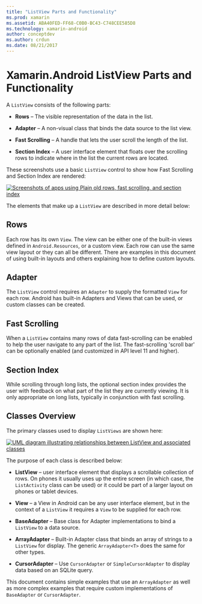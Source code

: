 ```yaml
---
title: "ListView Parts and Functionality"
ms.prod: xamarin
ms.assetid: ABA40FED-FF68-C0B0-BC43-C748CEE585D8
ms.technology: xamarin-android
author: conceptdev
ms.author: crdun
ms.date: 08/21/2017
---
```


# Xamarin.Android ListView Parts and Functionality

A `ListView` consists of the following parts:

- **Rows** &ndash; The visible representation of the data in the list.

- **Adapter** &ndash; A non-visual class that binds the data source to
  the list view.

- **Fast Scrolling** &ndash; A handle that lets the user scroll the
  length of the list.

- **Section Index** &ndash; A user interface element that floats over
  the scrolling rows to indicate where in the list the current rows are
  located.

These screenshots use a basic `ListView` control to
show how Fast Scrolling and Section Index are rendered:

[![Screenshots of apps using Plain old rows, fast scrolling, and section index](parts-and-functionality-images/listviewparts.png)](parts-and-functionality-images/listviewparts.png#lightbox)

The elements that make up a `ListView` are described in
more detail below:


## Rows

Each row has its own `View`. The view can be either one of the built-in
views defined in `Android.Resources`, or a custom view. Each row can
use the same view layout or they can all be different. There are
examples in this document of using built-in layouts and others
explaining how to define custom layouts.


## Adapter

The `ListView` control requires an `Adapter` to supply the formatted
`View` for each row. Android has built-in Adapters and Views that can
be used, or custom classes can be created.


## Fast Scrolling

When a `ListView` contains many rows of data fast-scrolling can be
enabled to help the user navigate to any part of the list. The
fast-scrolling 'scroll bar' can be optionally enabled (and customized
in API level 11 and higher).


## Section Index

While scrolling through long lists, the optional section index provides
the user with feedback on what part of the list they are currently
viewing. It is only appropriate on long lists, typically in conjunction
with fast scrolling.


## Classes Overview

The primary classes used to display `ListViews` are shown here:

[![UML diagram illustrating relationships between ListView and associated classes](parts-and-functionality-images/image2.png)](parts-and-functionality-images/image2.png#lightbox)

The purpose of each class is described below:

- **ListView** &ndash; user interface element that displays a scrollable
  collection of rows. On phones it usually uses up the entire screen
  (in which case, the `ListActivity` class can be used) or it could be
  part of a larger layout on phones or tablet devices.

- **View** &ndash; a View in Android can be any user interface element, but
  in the context of a `ListView` it requires a `View` to be supplied
  for each row.

- **BaseAdapter** &ndash; Base class for Adapter implementations to bind a
  `ListView` to a data source.

- **ArrayAdapter** &ndash; Built-in Adapter class that binds an array of
  strings to a `ListView` for display. The generic `ArrayAdapter<T>`
  does the same for other types.

- **CursorAdapter** &ndash; Use `CursorAdapter` or `SimpleCursorAdapter` to
  display data based on an SQLite query.

This document contains simple examples that use an `ArrayAdapter` as
well as more complex examples that require custom implementations of
`BaseAdapter` or `CursorAdapter`.

